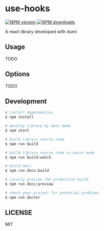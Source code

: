# use-hooks

[![NPM version](https://img.shields.io/npm/v/use-hooks.svg?style=flat)](https://npmjs.org/package/use-hooks)
[![NPM downloads](http://img.shields.io/npm/dm/use-hooks.svg?style=flat)](https://npmjs.org/package/use-hooks)

A react library developed with dumi

## Usage

TODO

## Options

TODO

## Development

```bash
# install dependencies
$ npm install

# develop library by docs demo
$ npm start

# build library source code
$ npm run build

# build library source code in watch mode
$ npm run build:watch

# build docs
$ npm run docs:build

# Locally preview the production build.
$ npm run docs:preview

# check your project for potential problems
$ npm run doctor
```

## LICENSE

MIT
